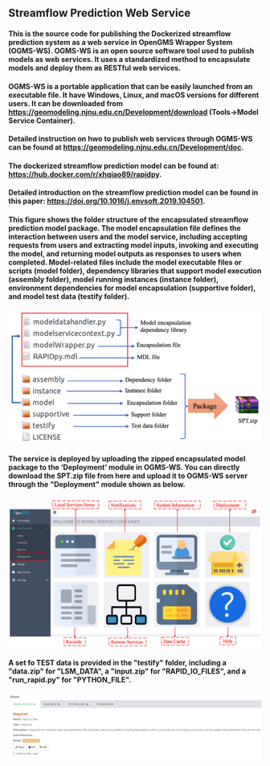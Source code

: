 ## Streamflow Prediction Web Service
#### This is the source code for publishing the Dockerized streamflow prediction system as a web service in OpenGMS Wrapper System (OGMS-WS). OGMS-WS is an open source software tool used to publish models as web services. It uses a standardized method to encapsulate models and deploy them as RESTful web services.

#### OGMS-WS is a portable application that can be easily launched from an executable file. It have Windows, Linux, and macOS versions for different users. It can be downloaded from https://geomodeling.njnu.edu.cn/Development/download (Tools->Model Service Container).

#### Detailed instruction on hwo to publish web services through OGMS-WS can be found at https://geomodeling.njnu.edu.cn/Development/doc. 

#### The dockerized streamflow prediction model can be found at: https://hub.docker.com/r/xhqiao89/rapidpy. 

#### Detailed introduction on the streamflow prediction model can be found in this paper: https://doi.org/10.1016/j.envsoft.2019.104501.

#### This figure shows the folder structure of the encapsulated streamflow prediction model package. The model encapsulation file defines the interaction between users and the model service, including accepting requests from users and extracting model inputs, invoking and executing the model, and returning model outputs as responses to users when completed. Model-related files include the model executable files or scripts (model folder), dependency libraries that support model execution (assembly folder), model running instances (instance folder), environment dependencies for model encapsulation (supportive folder), and model test data (testify folder).
![alt text](https://github.com/xhqiao89/rapidpy_docker_opengms/blob/master/pics/2.png?)

#### The service is deployed by uploading the zipped encapsulated model package to the ‘Deployment’ module in OGMS-WS. You can directly download the SPT.zip file from here and upload it to OGMS-WS server through the "Deployment" module shown as below.
![alt text](https://github.com/xhqiao89/rapidpy_docker_opengms/blob/master/pics/1.png?raw=true)

#### A set fo TEST data is provided in the "testify" folder, including a "data.zip" for "LSM_DATA", a "input.zip" for "RAPID_IO_FILES", and a "run_rapid.py" for "PYTHON_FILE". 
![alt text](https://github.com/xhqiao89/rapidpy_docker_opengms/blob/master/pics/InputsOutputs.png?raw=true)

